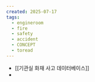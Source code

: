 ```yaml
---
created: 2025-07-17
tags:
  - engineroom
  - fire
  - safety
  - accident
  - CONCEPT
  - toread
---
```

- [[기관실 화재 사고 데이터베이스]]
- 